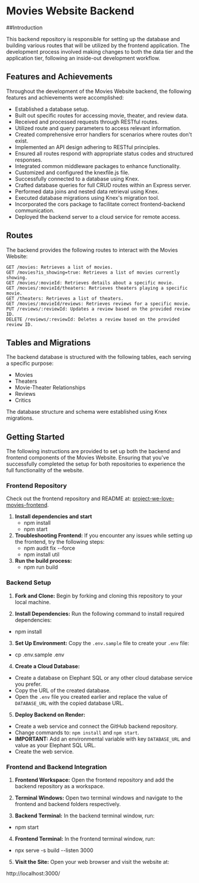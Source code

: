 # Movies Website Backend

##Introduction

This backend repository is responsible for setting up the database and building various routes that will be utilized by the frontend application. The development process involved making changes to both the data tier and the application tier, following an inside-out development workflow.

## Features and Achievements

Throughout the development of the Movies Website backend, the following features and achievements were accomplished:

   - Established a database setup.
   - Built out specific routes for accessing movie, theater, and review data.
   - Received and processed requests through RESTful routes.
   - Utilized route and query parameters to access relevant information.
   - Created comprehensive error handlers for scenarios where routes don't exist.
   - Implemented an API design adhering to RESTful principles.
   - Ensured all routes respond with appropriate status codes and structured responses.
   - Integrated common middleware packages to enhance functionality.
   - Customized and configured the knexfile.js file.
   - Successfully connected to a database using Knex.
   - Crafted database queries for full CRUD routes within an Express server.
   - Performed data joins and nested data retrieval using Knex.
   - Executed database migrations using Knex's migration tool.
   - Incorporated the cors package to facilitate correct frontend-backend communication.
   - Deployed the backend server to a cloud service for remote access.

## Routes

The backend provides the following routes to interact with the Movies Website:

    GET /movies: Retrieves a list of movies.
    GET /movies?is_showing=true: Retrieves a list of movies currently showing.
    GET /movies/:movieId: Retrieves details about a specific movie.
    GET /movies/:movieId/theaters: Retrieves theaters playing a specific movie.
    GET /theaters: Retrieves a list of theaters.
    GET /movies/:movieId/reviews: Retrieves reviews for a specific movie.
    PUT /reviews/:reviewId: Updates a review based on the provided review ID.
    DELETE /reviews/:reviewId: Deletes a review based on the provided review ID.

## Tables and Migrations

The backend database is structured with the following tables, each serving a specific purpose:

   - Movies
   - Theaters
   - Movie-Theater Relationships
   - Reviews
   - Critics

The database structure and schema were established using Knex migrations.

## Getting Started

The following instructions are provided to set up both the backend and frontend components of the Movies Website. Ensuring that you've successfully completed the setup for both repositories to experience the full functionality of the website. 

### Frontend Repository

Check out the frontend repository and README at: [project-we-love-movies-frontend](https://github.com/dakotawatkins/project-we-love-movies-frontend).

1. **Install dependencies and start**
 	- npm install
 	- npm start
2. **Troubleshooting Frontend:**
   If you encounter any issues while setting up the frontend, try the following steps:
 	- npm audit fix --force
 	- npm install util
3. **Run the build process:**
 	- npm run build	

### Backend Setup

1. **Fork and Clone:**
Begin by forking and cloning this repository to your local machine.

2. **Install Dependencies:**
Run the following command to install required dependencies:
- npm install

3. **Set Up Environment:**
Copy the `.env.sample` file to create your `.env` file:
- cp .env.sample .env

4. **Create a Cloud Database:**
- Create a database on Elephant SQL or any other cloud database service you prefer.
- Copy the URL of the created database.
- Open the `.env` file you created earlier and replace the value of `DATABASE_URL` with the copied database URL.

5. **Deploy Backend on Render:**
- Create a web service and connect the GitHub backend repository.
- Change commands to: `npm install` and `npm start`.
- **IMPORTANT:** Add an environmental variable with key `DATABASE_URL` and value as your Elephant SQL URL.
- Create the web service.

### Frontend and Backend Integration
1. **Frontend Workspace:**
Open the frontend repository and add the backend repository as a workspace.

2. **Terminal Windows:**
Open two terminal windows and navigate to the frontend and backend folders respectively.

3. **Backend Terminal:**
In the backend terminal window, run:

- npm start

4. **Frontend Terminal:**
In the frontend terminal window, run:

- npx serve -s build --listen 3000

5. **Visit the Site:**
Open your web browser and visit the website at:

http://localhost:3000/



